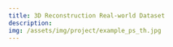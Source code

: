 ```yaml
---
title: 3D Reconstruction Real-world Dataset
description: 
img: /assets/img/project/example_ps_th.jpg
---
```


